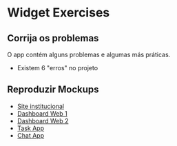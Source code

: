 # Widget Exercises

## Corrija os problemas
O app contém alguns problemas e algumas más práticas.

* Existem 6 "erros" no projeto

## Reproduzir Mockups
* [Site institucional](https://dribbble.com/shots/21598422-EMI-Health-Website)
* [Dashboard Web 1](https://dribbble.com/shots/21209162-Coin-vault-Dashboard-ui-ui-design-uiux-design)
* [Dashboard Web 2](https://dribbble.com/shots/21818960-LunchAssist-school-nutrition-training-platform)
* [Task App](https://dribbble.com/shots/19846532-Productivity-Mobile-App)
* [Chat App](https://dribbble.com/shots/19433389-Chatox-Chatting-Mobile-App-Dark-Mode)
